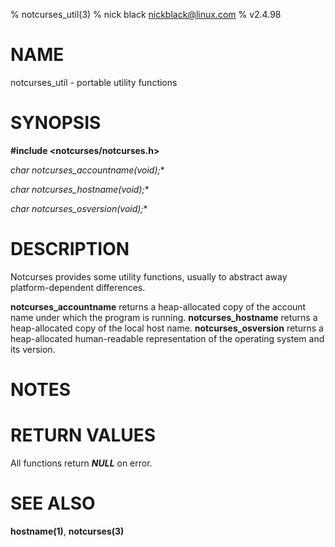 % notcurses_util(3)
% nick black <nickblack@linux.com>
% v2.4.98

# NAME

notcurses_util - portable utility functions

# SYNOPSIS

**#include <notcurses/notcurses.h>**

**char* notcurses_accountname(void);**

**char* notcurses_hostname(void);**

**char* notcurses_osversion(void);**

# DESCRIPTION

Notcurses provides some utility functions, usually to abstract away
platform-dependent differences.

**notcurses_accountname** returns a heap-allocated copy of the account
name under which the program is running. **notcurses_hostname** returns
a heap-allocated copy of the local host name. **notcurses_osversion**
returns a heap-allocated human-readable representation of the operating
system and its version.

# NOTES

# RETURN VALUES

All functions return ***NULL*** on error.

# SEE ALSO

**hostname(1)**,
**notcurses(3)**
